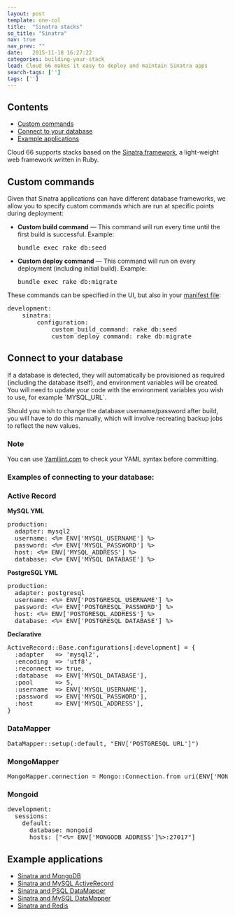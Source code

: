 ```yaml
---
layout: post
template: one-col
title:  "Sinatra stacks"
so_title: "Sinatra"
nav: true
nav_prev: ""
date:   2015-11-18 16:27:22
categories: building-your-stack
lead: Cloud 66 makes it easy to deploy and maintain Sinatra apps
search-tags: ['']
tags: ['']
---
```


<h2>Contents</h2>
<ul class="page-toc">
  <li><a href="#custom">Custom commands</a></li>
  <li><a href="#connect">Connect to your database</a></li>
  <li><a href="#example">Example applications</a></li>
</li>
</ul>

Cloud 66 supports stacks based on the [Sinatra framework](http://www.sinatrarb.com/), a light-weight web framework written in Ruby.

<h2 id="custom">Custom commands</h2>
Given that Sinatra applications can have different database frameworks, we allow you to specify custom commands which are run at specific points during deployment:

<ul class="list">
  <li>
    <p>
      <strong>Custom build command</strong> &mdash; This command will run every time until the first build is successful. Example:
    </p>
    <p>
      <kbd>bundle exec rake db:seed</kbd>
    </p>
  </li>
  <li>
    <p>
<strong>Custom deploy command</strong> &mdash; This command will run on every deployment (including initial build). Example:
    </p>
    <p>
      <kbd>bundle exec rake db:migrate</kbd>
    </p>
  </li>
</ul>


These commands can be specified in the UI, but also in your [manifest file](/building-your-stack/getting-started-with-manifest-files):

<pre class="prettyprint">
development:
    sinatra:
        configuration:
            custom_build_command: rake db:seed
            custom_deploy_command: rake db:migrate
</pre>

<h2 id="connect">Connect to your database</h2>
If a database is detected, they will automatically be provisioned as required (including the database itself), and environment variables will be created. You will need to update your code with the environment variables you wish to use, for example `MYSQL_URL`.

Should you wish to change the database username/password after build, you will have to do this manually, which will involve recreating backup jobs to reflect the new values.

<div class="notice">
    <h3>Note</h3>
  <p>You can use <a href="http://yamllint.com/" target="_blank">Yamllint.com</a> to check your YAML syntax before committing.</p>
</div>

<h3>Examples of connecting to your database:</h3>
<h3>Active Record</h3>

**MySQL YML**

<pre class="prettyprint">
production:
  adapter: mysql2
  username: <%= ENV['MYSQL_USERNAME'] %>
  password: <%= ENV['MYSQL_PASSWORD'] %>
  host: <%= ENV['MYSQL_ADDRESS'] %>
  database: <%= ENV['MYSQL_DATABASE'] %>
</pre>

**PostgreSQL YML**

<pre class="prettyprint">
production:
  adapter: postgresql
  username: <%= ENV['POSTGRESQL_USERNAME'] %>
  password: <%= ENV['POSTGRESQL_PASSWORD'] %>
  host: <%= ENV['POSTGRESQL_ADDRESS'] %>
  database: <%= ENV['POSTGRESQL_DATABASE'] %>
</pre>

**Declarative**

<pre class="prettyprint">
ActiveRecord::Base.configurations[:development] = {
  :adapter   => 'mysql2',
  :encoding  => 'utf8',
  :reconnect => true,
  :database  => ENV['MYSQL_DATABASE'],
  :pool      => 5,
  :username  => ENV['MYSQL_USERNAME'],
  :password  => ENV['MYSQL_PASSWORD'],
  :host      => ENV['MYSQL_ADDRESS'],
}
</pre>

<h3>DataMapper</h3>

<pre class="prettyprint">
DataMapper::setup(:default, "ENV['POSTGRESQL_URL']")
</pre>

<h3>MongoMapper</h3>

<pre class="prettyprint">
MongoMapper.connection = Mongo::Connection.from_uri(ENV['MONGODB_URL'])
</pre>

<h3>Mongoid</h3>

<pre class="prettyprint">
development:
  sessions:
    default:
      database: mongoid
      hosts: ["<%= ENV['MONGODB_ADDRESS']%>:27017"]
</pre>

<h2 id="example">Example applications</h2>

* <a href="https://app.cloud66.com/stacks/new?eduid=sinatra_mongodb" target="_blank">Sinatra and MongoDB</a>
* <a href="https://app.cloud66.com/stacks/new?eduid=sinatra_mysql_ar" target="_blank">Sinatra and MySQL ActiveRecord</a>
* <a href="https://app.cloud66.com/stacks/new?eduid=sinatra_psql_dm" target="_blank">Sinatra and PSQL DataMapper</a>
* <a href="https://app.cloud66.com/stacks/new?eduid=sinatra_mysql_dm" target="blank">Sinatra and MySQL DataMapper</a>
* <a href="https://app.cloud66.com/stacks/new?eduid=sinatra_redis" target="blank">Sinatra and Redis</a>